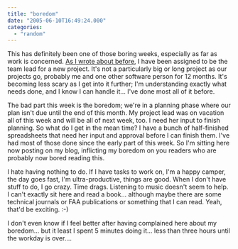 ```yaml
---
title: "boredom"
date: "2005-06-10T16:49:24.000"
categories: 
  - "random"
---
```


This has definitely been one of those boring weeks, especially as far as work is concerned. [As I wrote about before](http://rmfo-blogs.com/cakeboy/2005/05/18/here-goes-nothin/), I have been assigned to be the team lead for a new project. It's not a particularly big or long project as our projects go, probably me and one other software person for 12 months. It's becoming less scary as I get into it further; I'm understanding exactly what needs done, and I know I can handle it... I've done most all of it before.

The bad part this week is the boredom; we're in a planning phase where our plan isn't due until the end of this month. My project lead was on vacation all of this week and will be all of next week, too. I need her input to finish planning. So what do I get in the mean time? I have a bunch of half-finished spreadsheets that need her input and approval before I can finish them. I've had most of those done since the early part of this week. So I'm sitting here now posting on my blog, inflicting my boredom on you readers who are probably now bored reading this.

I hate having nothing to do. If I have tasks to work on, I'm a happy camper, the day goes fast, I'm ultra-productive, things are good. When I don't have stuff to do, I go crazy. Time drags. Listening to music doesn't seem to help. I can't exactly sit here and read a book... although maybe there are some technical journals or FAA publications or something that I can read. Yeah, that'd be exciting. :-)

I don't even know if I feel better after having complained here about my boredom... but it least I spent 5 minutes doing it... less than three hours until the workday is over....
